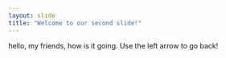 ```yaml
---
layout: slide
title: "Welcome to our second slide!"
---
```

hello, my friends, how is it going.
Use the left arrow to go back!
